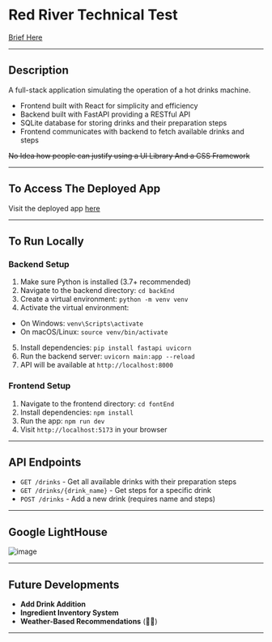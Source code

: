 # Red River Technical Test  
[Brief Here](https://notes.henr.ee/redriver-technical-test-breif-435kdp)

---

## Description

A full-stack application simulating the operation of a hot drinks machine.
- Frontend built with React for simplicity and efficiency
- Backend built with FastAPI providing a RESTful API
- SQLite database for storing drinks and their preparation steps
- Frontend communicates with backend to fetch available drinks and steps

~~No Idea how people can justify using a UI Library And a CSS Framework~~

---

## To Access The Deployed App

Visit the deployed app [here](https://red-river-hot-drinks.vercel.app/)

---

## To Run Locally

### Backend Setup
1. Make sure Python is installed (3.7+ recommended)
2. Navigate to the backend directory: `cd backEnd`
3. Create a virtual environment: `python -m venv venv`
4. Activate the virtual environment:
  - On Windows: `venv\Scripts\activate`
  - On macOS/Linux: `source venv/bin/activate`
5. Install dependencies: `pip install fastapi uvicorn`
6. Run the backend server: `uvicorn main:app --reload`
7. API will be available at `http://localhost:8000`

### Frontend Setup
1. Navigate to the frontend directory: `cd fontEnd`
2. Install dependencies: `npm install`
3. Run the app: `npm run dev`
4. Visit `http://localhost:5173` in your browser

---

## API Endpoints

- `GET /drinks` - Get all available drinks with their preparation steps
- `GET /drinks/{drink_name}` - Get steps for a specific drink
- `POST /drinks` - Add a new drink (requires name and steps)

---

## Google LightHouse

![image](https://github.com/user-attachments/assets/e3c5bf62-3759-4368-a63b-728e9b4daa1c)

---
## Future Developments

- **Add Drink Addition** 
- **Ingredient Inventory System**  
- **Weather-Based Recommendations** (🤷‍♂️)

---